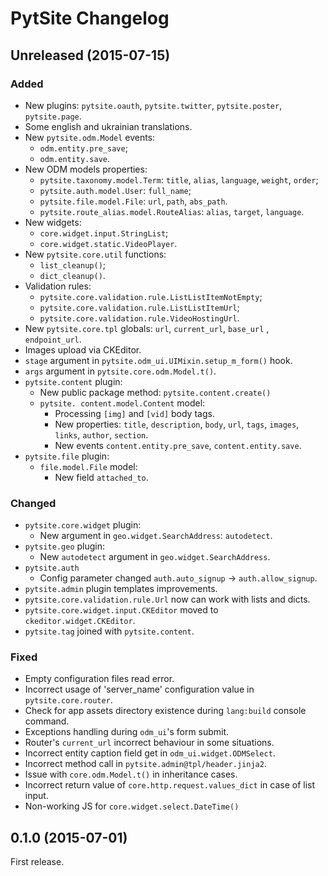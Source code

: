 # PytSite Changelog

## Unreleased (2015-07-15)
### Added
- New plugins: `pytsite.oauth`, `pytsite.twitter`, `pytsite.poster`, `pytsite.page`.
- Some english and ukrainian translations.
- New `pytsite.odm.Model` events:
    - `odm.entity.pre_save`;
    - `odm.entity.save`. 
- New ODM models properties:
    - `pytsite.taxonomy.model.Term`: `title`, `alias`, `language`, `weight`, `order`;
    - `pytsite.auth.model.User`: `full_name`;
    - `pytsite.file.model.File`: `url`, `path`, `abs_path`.
    - `pytsite.route_alias.model.RouteAlias`: `alias`, `target`, `language`.
- New widgets: 
    - `core.widget.input.StringList`;
    - `core.widget.static.VideoPlayer`.
- New `pytsite.core.util` functions:
    - `list_cleanup()`;
    - `dict_cleanup()`.
- Validation rules:
    - `pytsite.core.validation.rule.ListListItemNotEmpty`;
    - `pytsite.core.validation.rule.ListListItemUrl`;
    - `pytsite.core.validation.rule.VideoHostingUrl`.
- New `pytsite.core.tpl` globals: `url`, `current_url`, `base_url` , `endpoint_url`.
- Images upload via CKEditor.
- `stage` argument in `pytsite.odm_ui.UIMixin.setup_m_form()` hook.
- `args` argument in `pytsite.core.odm.Model.t()`.
- `pytsite.content` plugin:
    - New public package method: `pytsite.content.create()`
    - `pytsite. content.model.Content` model:
        - Processing `[img]` and `[vid]` body tags.
        - New properties: `title`, `description`, `body`, `url`, `tags`, `images`, `links`, `author`, `section`.
        - New events `content.entity.pre_save`, `content.entity.save`.
- `pytsite.file` plugin:
    - `file.model.File` model:
        - New field `attached_to`. 

### Changed
- `pytsite.core.widget` plugin:
    - New argument in `geo.widget.SearchAddress`: `autodetect`. 
- `pytsite.geo` plugin:
    - New `autodetect` argument in `geo.widget.SearchAddress`.
- `pytsite.auth`
    - Config parameter changed `auth.auto_signup` -> `auth.allow_signup`.
- `pytsite.admin` plugin templates improvements.
- `pytsite.core.validation.rule.Url` now can work with lists and dicts.
- `pytsite.core.widget.input.CKEditor` moved to `ckeditor.widget.CKEditor`.
- `pytsite.tag` joined with `pytsite.content`.

### Fixed
- Empty configuration files read error.
- Incorrect usage of 'server_name' configuration value in `pytsite.core.router`.
- Check for app assets directory existence during `lang:build` console command.
- Exceptions handling during `odm_ui`'s form submit.
- Router's `current_url` incorrect behaviour in some situations.
- Incorrect entity caption field get in `odm_ui.widget.ODMSelect`.
- Incorrect method call in `pytsite.admin@tpl/header.jinja2`.
- Issue with `core.odm.Model.t()` in inheritance cases.
- Incorrect return value of `core.http.request.values_dict` in case of list input.
- Non-working JS for `core.widget.select.DateTime()`

## 0.1.0 (2015-07-01)
First release.
